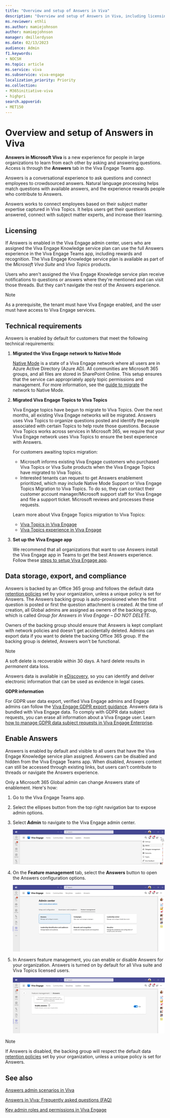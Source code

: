 ```yaml
---
title: "Overview and setup of Answers in Viva"
description: "Overview and setup of Answers in Viva, including licensing, technical requirements, and data management."
ms.reviewer: ethli
ms.author: mamiejohnson
author: mamiepjohnson
manager: dmillerdyson
ms.date: 02/13/2023
audience: Admin
f1.keywords:
- NOCSH
ms.topic: article
ms.service: viva
ms.subservice: viva-engage
localization_priority: Priority
ms.collection:  
- M365initiative-viva
- highpri
search.appverid:
- MET150
---
```


# Overview and setup of Answers in Viva

**Answers in Microsoft Viva** is a new experience for people in large organizations to learn from each other by asking and answering questions. Access is through the **Answers** tab in the Viva Engage Teams app.

Answers is a conversational experience to ask questions and connect employees to crowdsourced answers. Natural language processing helps match questions with available answers, and the experience rewards people who contribute to Answers.

Answers works to connect employees based on their subject matter expertise captured in Viva Topics. It helps users get their questions answered, connect with subject matter experts, and increase their learning.

## Licensing
If Answers is enabled in the Viva Engage admin center, users who are assigned the Viva Engage Knowledge service plan can use the full Answers experience in the Viva Engage Teams app, including rewards and recognition. The Viva Engage Knowledge service plan is available as part of the *Microsoft Viva Suite* and *Viva Topics* products.

Users who aren't assigned the Viva Engage Knowledge service plan receive notifications to questions or answers where they're mentioned and can visit those threads. But they can't navigate the rest of the Answers experience.

> [!NOTE]
> As a prerequisite, the tenant must have Viva Engage enabled, and the user must have access to Viva Engage services.

## Technical requirements

Answers is enabled by default for customers that meet the following technical requirements:

1) **Migrated the Viva Engage network to Native Mode**

    [Native Mode](/viva/engage/configure-your-viva-engage-network/overview-native-mode) is a state of a Viva Engage network where all users are in Azure Active Directory (Azure AD). All communities are Microsoft 365 groups, and all files are stored in SharePoint Online. This setup ensures that the service can appropriately apply topic permissions and management. For more information, see the [guide to migrate](/viva/engage/configure-your-viva-engage-network/native-mode-step-by-step-guide) the network to Native Mode.

2) **Migrated Viva Engage Topics to Viva Topics**

    Viva Engage topics have begun to migrate to Viva Topics. Over the next months, all existing Viva Engage networks will be migrated. Answers uses Viva Topics to organize questions posted and identify the people associated with certain Topics to help route those questions. Because Viva Topics works across services in Microsoft 365, we require that your Viva Engage network uses Viva Topics to ensure the best experience with Answers.


    For customers awaiting topics migration:  
    - Microsoft informs existing Viva Engage customers who purchased Viva Topics or Viva Suite products when the Viva Engage Topics have migrated to Viva Topics. 
    - Interested tenants can request to get Answers enablement prioritized, which may include Native Mode Support or Viva Engage Topics Migration to Viva Topics. To do so, they can contact their customer account manager/Microsoft support staff for Viva Engage and file a support ticket. Microsoft reviews and processes these requests.

    Learn more about Viva Engage Topics migration to Viva Topics:
    - [Viva Topics in Viva Engage](/viva/topics/topic-experiences-yammer)
    - [Viva Topics experience in Viva Engage](https://support.microsoft.com/topic/viva-topics-experience-in-viva-engage-8e85bc0d-086e-49a2-974b-39f60129257d)

3. **Set up the Viva Engage app**

    We recommend that all organizations that want to use Answers install the Viva Engage app in Teams to get the best Answers experience. Follow these [steps to setup Viva Engage app](/viva/engage/setup).

## Data storage, export, and compliance

Answers is backed by an Office 365 group and follows the default data [retention policies](/microsoft-365/compliance/retention-policies-yammer) set by your organization, unless a unique policy is set for Answers. The Answers backing group is auto-provisioned when the first question is posted or first the question attachment is created. At the time of creation, all Global admins are assigned as owners of the backing group, which is called *Group for Answers in Viva Engage – DO NOT DELETE.*

Owners of the backing group should ensure that Answers is kept compliant with network policies and doesn't get accidentally deleted. Admins can export data if you want to delete the backing Office 365 group. If the backing group is deleted, Answers won't be functional.

>[!NOTE]
> A soft delete is recoverable within 30 days. A hard delete results in *permanent* data loss.

Answers data is available in [eDiscovery](/viva/engage/manage-security-and-compliance/overview-of-ediscovery), so you can identify and deliver electronic information that can be used as evidence in legal cases.

**GDPR information**

For GDPR user data export, verified Viva Engage admins and Engage admins can follow the [Viva Engage GDPR export guidance](/yammer/manage-security-and-compliance/export-yammer-enterprise-data). Answers data is bundled with Viva Engage data. To comply with GDPR data subject requests, you can erase all information about a Viva Engage user. Learn [how to manage GDPR data subject requests in Viva Engage Enterprise](/viva/engage/manage-security-and-compliance/gdpr-requests-in-yammer-enterprise).

## Enable Answers  

Answers is enabled by default and visible to all users that have the Viva Engage Knowledge service plan assigned. Answers can be disabled and hidden from the Viva Engage Teams app. When disabled, Answers content can still be accessed through existing links, but users  can't contribute to threads or navigate the Answers experience.  

Only a Microsoft 365 Global admin can change Answers state of enablement. Here's how:

1. Go to the Viva Engage Teams app.  
2. Select the ellipses button from the top right navigation bar to expose admin options.  
3. Select **Admin** to navigate to the Viva Engage admin center.

   [![Screenshot of the admin entrypoint into the Viva Engage admin center.](/viva/media/engage/admin/admin-entrypoint.png)](/viva/media/engage/admin/admin-entrypoint.png#lightbox)

4. On the **Feature management** tab, select the **Answers** button  to open the Answers configuration options.

   [![Screenshot of the admin entrypoint into Answers feature management in the Viva Engage admin center.](/viva/media/engage/admin/answers-eac.png)](/viva/media/engage/admin/answers-eac.png#lightbox)

5. In Answers feature management, you can enable or disable Answers for your organization. Answers is turned on by default for all Viva suite and Viva Topics licensed users.  

   [![Screenshot of the Answers enablement toggle in the Viva Engage admin center.](/viva/media/engage/admin/enable-answers.png)](/viva/media/engage/admin/enable-answers.png#lightbox)

>[!NOTE]
> If Answers is disabled, the backing group will respect the default data [retention policies](/microsoft-365/compliance/retention-policies-yammer) set by your organization, unless a unique policy is set for Answers.

## See also

[Answers admin scenarios in Viva](/viva/engage/eac-answers-admin-scenarios)

[Answers in Viva: Frequently asked questions (FAQ)](/viva/engage/eac-answers-faq)

[Key admin roles and permissions in Viva Engage](/viva/engage/eac-key-admin-roles-permissions)
